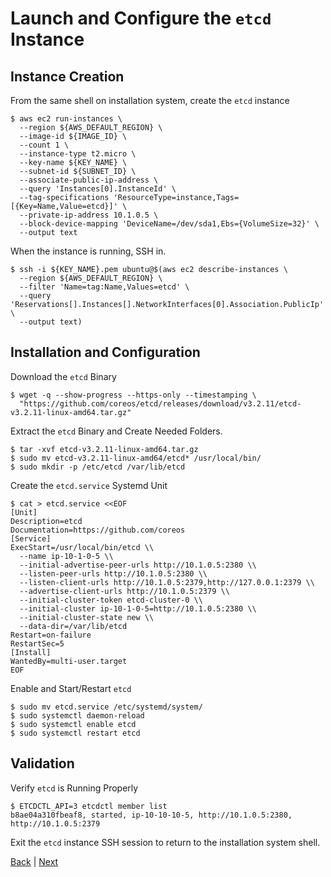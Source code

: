# Launch and Configure the ```etcd``` Instance

## Instance Creation

From the same shell on installation system, create the ```etcd``` instance
```
$ aws ec2 run-instances \
  --region ${AWS_DEFAULT_REGION} \
  --image-id ${IMAGE_ID} \
  --count 1 \
  --instance-type t2.micro \
  --key-name ${KEY_NAME} \
  --subnet-id ${SUBNET_ID} \
  --associate-public-ip-address \
  --query 'Instances[0].InstanceId' \
  --tag-specifications 'ResourceType=instance,Tags=[{Key=Name,Value=etcd}]' \
  --private-ip-address 10.1.0.5 \
  --block-device-mapping 'DeviceName=/dev/sda1,Ebs={VolumeSize=32}' \
  --output text
```

When the instance is running, SSH in.
```
$ ssh -i ${KEY_NAME}.pem ubuntu@$(aws ec2 describe-instances \
  --region ${AWS_DEFAULT_REGION} \
  --filter 'Name=tag:Name,Values=etcd' \
  --query 'Reservations[].Instances[].NetworkInterfaces[0].Association.PublicIp' \
  --output text)
```

## Installation and Configuration
Download the ```etcd``` Binary
```
$ wget -q --show-progress --https-only --timestamping \
  "https://github.com/coreos/etcd/releases/download/v3.2.11/etcd-v3.2.11-linux-amd64.tar.gz"
```

Extract the ```etcd``` Binary and Create Needed Folders.
```
$ tar -xvf etcd-v3.2.11-linux-amd64.tar.gz
$ sudo mv etcd-v3.2.11-linux-amd64/etcd* /usr/local/bin/
$ sudo mkdir -p /etc/etcd /var/lib/etcd
```

Create the ```etcd.service``` Systemd Unit
```
$ cat > etcd.service <<EOF
[Unit]
Description=etcd
Documentation=https://github.com/coreos
[Service]
ExecStart=/usr/local/bin/etcd \\
  --name ip-10-1-0-5 \\
  --initial-advertise-peer-urls http://10.1.0.5:2380 \\
  --listen-peer-urls http://10.1.0.5:2380 \\
  --listen-client-urls http://10.1.0.5:2379,http://127.0.0.1:2379 \\
  --advertise-client-urls http://10.1.0.5:2379 \\
  --initial-cluster-token etcd-cluster-0 \\
  --initial-cluster ip-10-1-0-5=http://10.1.0.5:2380 \\
  --initial-cluster-state new \\
  --data-dir=/var/lib/etcd
Restart=on-failure
RestartSec=5
[Install]
WantedBy=multi-user.target
EOF
```

Enable and Start/Restart ```etcd```
```
$ sudo mv etcd.service /etc/systemd/system/
$ sudo systemctl daemon-reload
$ sudo systemctl enable etcd
$ sudo systemctl restart etcd
```

## Validation
Verify ```etcd``` is Running Properly
```
$ ETCDCTL_API=3 etcdctl member list
b8ae04a310fbeaf8, started, ip-10-10-10-5, http://10.1.0.5:2380, http://10.1.0.5:2379
```
Exit the ```etcd``` instance SSH session to return to the installation system shell.

[Back](/README.md#build-the-cluster) | [Next](launch-configure-controller.md)
